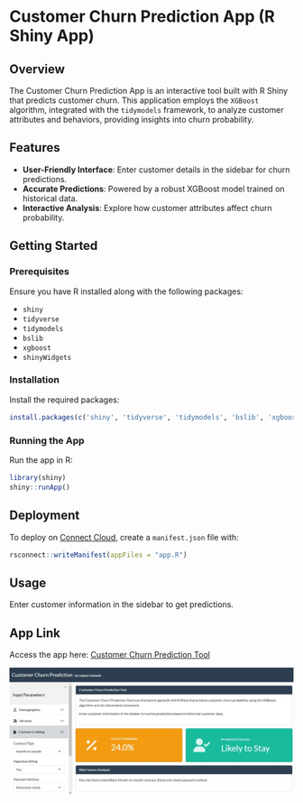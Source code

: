 # Customer Churn Prediction App (R Shiny App)

## Overview

The Customer Churn Prediction App is an interactive tool built with R Shiny that predicts customer churn. This application employs the `XGBoost` algorithm, integrated with the `tidymodels` framework, to analyze customer attributes and behaviors, providing insights into churn probability.

## Features

- **User-Friendly Interface**: Enter customer details in the sidebar for churn predictions.
- **Accurate Predictions**: Powered by a robust XGBoost model trained on historical data.
- **Interactive Analysis**: Explore how customer attributes affect churn probability.

## Getting Started

### Prerequisites

Ensure you have R installed along with the following packages:

- `shiny`
- `tidyverse`
- `tidymodels`
- `bslib`
- `xgboost`
- `shinyWidgets`

### Installation

Install the required packages:
   ```R
   install.packages(c('shiny', 'tidyverse', 'tidymodels', 'bslib', 'xgboost', 'shinyWidgets'))
   ```
   
### Running the App

Run the app in R:
```R
library(shiny)
shiny::runApp()
```

## Deployment

To deploy on [Connect Cloud](https://connect.posit.cloud/), create a `manifest.json` file with:
```R
rsconnect::writeManifest(appFiles = "app.R")
```

## Usage

Enter customer information in the sidebar to get predictions.

## App Link

Access the app here: [Customer Churn Prediction Tool](https://0193b6f9-2fb2-3ecb-98eb-06390ec0cf9b.share.connect.posit.cloud/)

![customer churn r shiny app](figures/customer-churn-pred-shiny-app.jpg)

